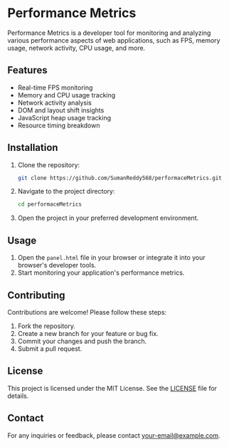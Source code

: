 # Performance Metrics

Performance Metrics is a developer tool for monitoring and analyzing various performance aspects of web applications, such as FPS, memory usage, network activity, CPU usage, and more.

## Features

- Real-time FPS monitoring
- Memory and CPU usage tracking
- Network activity analysis
- DOM and layout shift insights
- JavaScript heap usage tracking
- Resource timing breakdown

## Installation

1. Clone the repository:
   ```bash
   git clone https://github.com/SumanReddy568/performaceMetrics.git
   ```
2. Navigate to the project directory:
   ```bash
   cd performaceMetrics
   ```
3. Open the project in your preferred development environment.

## Usage

1. Open the `panel.html` file in your browser or integrate it into your browser's developer tools.
2. Start monitoring your application's performance metrics.

## Contributing

Contributions are welcome! Please follow these steps:

1. Fork the repository.
2. Create a new branch for your feature or bug fix.
3. Commit your changes and push the branch.
4. Submit a pull request.

## License

This project is licensed under the MIT License. See the [LICENSE](LICENSE) file for details.

## Contact

For any inquiries or feedback, please contact [your-email@example.com](mailto:your-email@example.com).
